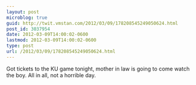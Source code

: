 ```yaml
---
layout: post
microblog: true
guid: http://twit.vmstan.com/2012/03/09/178208545249050624.html
post_id: 3037954
date: 2012-03-09T14:00:02-0600
lastmod: 2012-03-09T14:00:02-0600
type: post
url: /2012/03/09/178208545249050624.html
---
```

Got tickets to the KU game tonight, mother in law is going to come watch the boy. All in all, not a horrible day.
